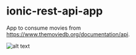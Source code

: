 # ionic-rest-api-app

App to consume movies from https://www.themoviedb.org/documentation/api.

![alt text](https://raw.githubusercontent.com/jorgimello/ionic-rest-api-app/master/screenshot.png)
